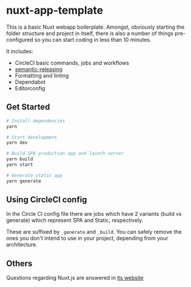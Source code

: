 # nuxt-app-template

This is a basic Nuxt webapp boilerplate. Amongst, obviously starting the folder structure and project in itself, there is also a number of things pre-configured so you can start coding in less than 10 minutes.

It includes:
- CircleCI basic commands, jobs and workflows
- [semantic-releasing](https://github.com/semantic-release/semantic-release)
- Formatting and linting
- Dependabot
- Editorconfig

## Get Started

```bash
# Install dependencies
yarn

# Start development
yarn dev

# Build SPA production app and launch server
yarn build
yarn start

# Generate static app
yarn generate
```

## Using CircleCI config

In the Circle CI config file there are jobs which have 2 variants (build vs generate) which represent SPA and Static, respectively.

These are suffixed by `_generate` and `_build`. You can safely remove the ones you don't intend to use in your project, depending from your architecture.

## Others

Questions regarding Nuxt.js are answered in [its website](https://nuxtjs.org)
